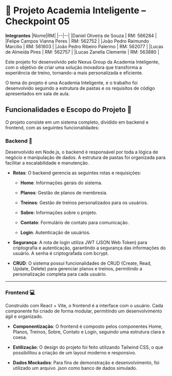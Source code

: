 # 🚀 Projeto Academia Inteligente – Checkpoint 05 
**Integrantes**
|Nome|RM|
|--|--|
|Daniel Oliveira de Souza | RM: 566284 |
|Felipe Campos Vianna Peres | RM: 562752 |
|João Pedro Raimundo Marcilio | RM: 561603 |
|João Pedro Ribeiro Palermo | RM: 562077 |
|Lucas de Almeida Pires | RM: 562757 |
|Lucas Zanella Clemente | RM: 563880 |

Este projeto foi desenvolvido pelo Nexus Group da Academia Inteligente, com o objetivo de criar uma solução inovadora que transforma a experiência de treino, tornando-a mais personalizada e eficiente.

O tema do projeto é uma Academia Inteligente, e o trabalho foi desenvolvido seguindo a estrutura de pastas e os requisitos de código apresentados em sala de aula.

## **Funcionalidades e Escopo do Projeto 📃**

O projeto consiste em um sistema completo, dividido em backend e frontend, com as seguintes funcionalidades:

### **Backend 💾**

Desenvolvido em Node.js, o backend é responsável por toda a lógica de negócio e manipulação de dados. A estrutura de pastas foi organizada para facilitar a escalabilidade e manutenção.

- **Rotas**: O backend gerencia as seguintes rotas e requisições:

  - **Home**: Informações gerais do sistema.

  - **Planos**: Gestão de planos de membresia.
  
  - **Treinos**: Gestão de treinos personalizados para os usuários.
  
  - **Sobre**: Informações sobre o projeto.
  
  - **Contato**: Formulário de contato para comunicação.
  
  - **Login**: Autenticação de usuários.

- **Segurança**: A rota de login utiliza JWT (JSON Web Token) para criptografia e autenticação, garantindo a segurança das informações do usuário. A senha é criptografada com bcrypt.

- **CRUD**: O sistema possui funcionalidades de CRUD (Create, Read, Update, Delete) para gerenciar planos e treinos, permitindo a personalização completa para cada usuário.

---

### **Frontend 💻**

Construído com React + Vite, o frontend é a interface com o usuário. Cada componente foi criado de forma modular, permitindo um desenvolvimento ágil e organizado.

- **Componentização**: O frontend é composto pelos componentes Home, Planos, Treinos, Sobre, Contato e Login, seguindo uma estrutura clara e coesa.

- **Estilização**: O design do projeto foi feito utilizando Tailwind CSS, o que possibilitou a criação de um layout moderno e responsivo.

- **Dados Mockados**: Para fins de demonstração e desenvolvimento, foi utilizado um arquivo .json como banco de dados simulado.

